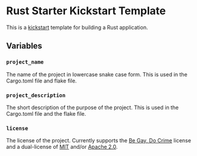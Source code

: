 # Rust Starter Kickstart Template

This is a [kickstart](https://github.com/Keats/kickstart) template for building a Rust application.

## Variables

### `project_name`

The name of the project in lowercase snake case form. This is used in the Cargo.toml file and flake file.

### `project_description`

The short description of the purpose of the project. This is used in the Cargo.toml file and the flake file.

### `license`

The license of the project. Currently supports the [Be Gay, Do Crime](https://twitter.com/scanlime/status/1304825753029107712) license and a dual-license of [MIT](https://mit-license.org/) and/or [Apache 2.0](https://www.apache.org/licenses/LICENSE-2.0.html).
